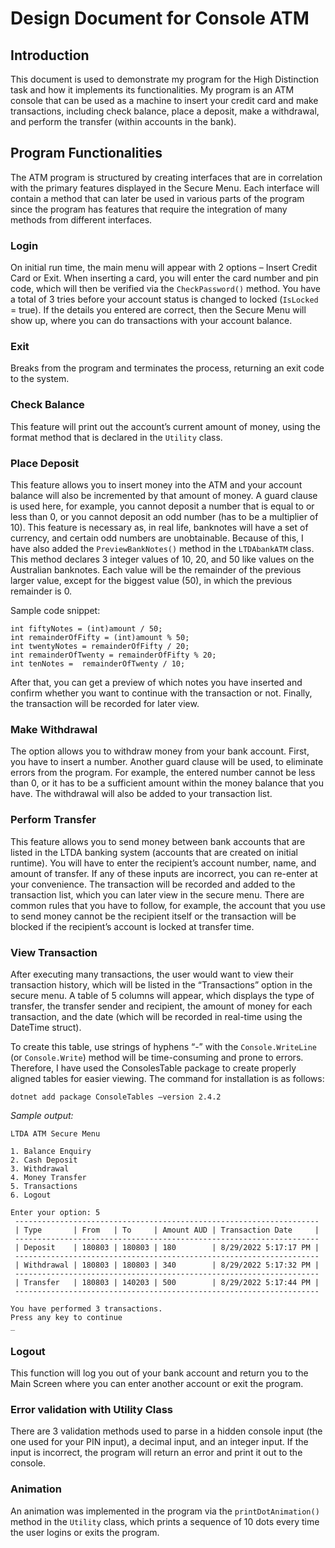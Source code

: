# Design Document for Console ATM

## Introduction
This document is used to demonstrate my program for the High Distinction task and how it implements its functionalities. My program is an ATM console that can be used as a machine to insert your credit card and make transactions, including check balance, place a deposit, make a withdrawal, and perform the transfer (within accounts in the bank).

## Program Functionalities
The ATM program is structured by creating interfaces that are in correlation with the primary features displayed in the Secure Menu. Each interface will contain a method that can later be used in various parts of the program since the program has features that require the integration of many methods from different interfaces.

### Login
On initial run time, the main menu will appear with 2 options – Insert Credit Card or Exit. When inserting a card, you will enter the card number and pin code, which will then be verified via the ```CheckPassword()``` method. You have a total of 3 tries before your account status is changed to locked (```IsLocked``` = true). If the details you entered are correct, then the Secure Menu will show up, where you can do transactions with your account balance.

### Exit
Breaks from the program and terminates the process, returning an exit code to the system.

### Check Balance
This feature will print out the account’s current amount of money, using the format method that is declared in the ```Utility``` class.

### Place Deposit
This feature allows you to insert money into the ATM and your account balance will also be incremented by that amount of money. A guard clause is used here, for example, you cannot deposit a number that is equal to or less than 0, or you cannot deposit an odd number (has to be a multiplier of 10). This feature is necessary as, in real life, banknotes will have a set of currency, and certain odd numbers are unobtainable. Because of this, I have also added the ```PreviewBankNotes()``` method in the ```LTDAbankATM``` class. This method declares 3 integer values of 10, 20, and 50 like values on the Australian banknotes. Each value will be the remainder of the previous larger value, except for the biggest value (50), in which the previous remainder is 0.

Sample code snippet:

```
int fiftyNotes = (int)amount / 50;
int remainderOfFifty = (int)amount % 50;
int twentyNotes = remainderOfFifty / 20;
int remainderOfTwenty = remainderOfFifty % 20;
int tenNotes =  remainderOfTwenty / 10;
```

After that, you can get a preview of which notes you have inserted and confirm whether you want to continue with the transaction or not. Finally, the transaction will be recorded for later view.

### Make Withdrawal
The option allows you to withdraw money from your bank account. First, you have to insert a number. Another guard clause will be used, to eliminate errors from the program. For example, the entered number cannot be less than 0, or it has to be a sufficient amount within the money balance that you have. The withdrawal will also be added to your transaction list.

### Perform Transfer
This feature allows you to send money between bank accounts that are listed in the LTDA banking system (accounts that are created on initial runtime). You will have to enter the recipient’s account number, name, and amount of transfer. If any of these inputs are incorrect, you can re-enter at your convenience. The transaction will be recorded and added to the transaction list, which you can later view in the secure menu. There are common rules that you have to follow, for example, the account that you use to send money cannot be the recipient itself or the transaction will be blocked if the recipient’s account is locked at transfer time.

### View Transaction
After executing many transactions, the user would want to view their transaction history, which will be listed in the “Transactions” option in the secure menu. A table of 5 columns will appear, which displays the type of transfer, the transfer sender and recipient, the amount of money for each transaction, and the date (which will be recorded in real-time using the DateTime struct).

To create this table, use strings of hyphens “-” with the ```Console.WriteLine``` (or ```Console.Write```) method will be time-consuming and prone to errors. Therefore, I have used the ConsolesTable package to create properly aligned tables for easier viewing. The command for installation is as follows:

```
dotnet add package ConsoleTables –version 2.4.2
```

*Sample output:*

```
LTDA ATM Secure Menu

1. Balance Enquiry
2. Cash Deposit
3. Withdrawal
4. Money Transfer
5. Transactions
6. Logout

Enter your option: 5
 --------------------------------------------------------------------
 | Type       | From   | To     | Amount AUD | Transaction Date     |
 --------------------------------------------------------------------
 | Deposit    | 180803 | 180803 | 180        | 8/29/2022 5:17:17 PM |
 --------------------------------------------------------------------
 | Withdrawal | 180803 | 180803 | 340        | 8/29/2022 5:17:32 PM |
 --------------------------------------------------------------------
 | Transfer   | 180803 | 140203 | 500        | 8/29/2022 5:17:44 PM |
 --------------------------------------------------------------------

You have performed 3 transactions.
Press any key to continue
_
```

### Logout
This function will log you out of your bank account and return you to the Main Screen where you can enter another account or exit the program.

### Error validation with Utility Class
There are 3 validation methods used to parse in a hidden console input (the one used for your PIN input), a decimal input, and an integer input. If the input is incorrect, the program will return an error and print it out to the console.

### Animation
An animation was implemented in the program via the ```printDotAnimation()``` method in the ```Utility``` class, which prints a sequence of 10 dots every time the user logins or exits the program.
